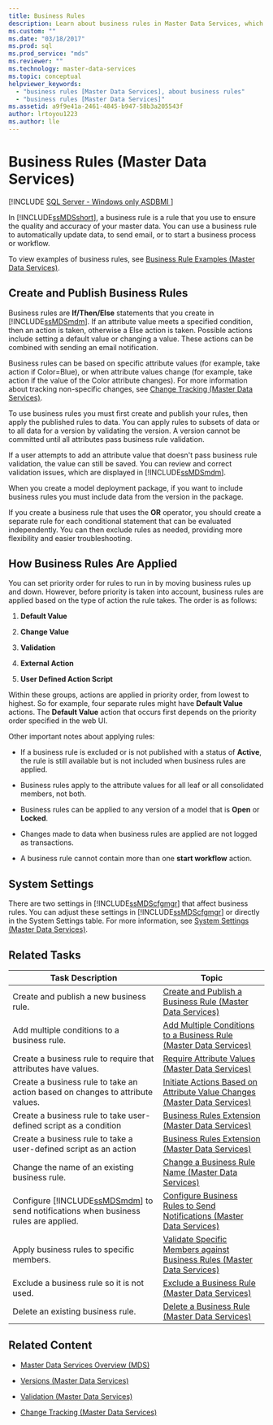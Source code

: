 ```yaml
---
title: Business Rules
description: Learn about business rules in Master Data Services, which can update data, send email, or start a business process or workflow.
ms.custom: ""
ms.date: "03/18/2017"
ms.prod: sql
ms.prod_service: "mds"
ms.reviewer: ""
ms.technology: master-data-services
ms.topic: conceptual
helpviewer_keywords: 
  - "business rules [Master Data Services], about business rules"
  - "business rules [Master Data Services]"
ms.assetid: a9f9e41a-2461-4845-b947-58b3a205543f
author: lrtoyou1223
ms.author: lle
---
```

# Business Rules (Master Data Services)

[!INCLUDE [SQL Server - Windows only ASDBMI  ](../includes/applies-to-version/sql-windows-only-asdbmi.md)]

  In [!INCLUDE[ssMDSshort](../includes/ssmdsshort-md.md)], a business rule is a rule that you use to ensure the quality and accuracy of your master data. You can use a business rule to automatically update data, to send email, or to start a business process or workflow.  
  
 To view examples of business rules, see [Business Rule Examples &#40;Master Data Services&#41;](../master-data-services/business-rule-examples-master-data-services.md).  
  
## Create and Publish Business Rules  
 Business rules are **If/Then/Else** statements that you create in [!INCLUDE[ssMDSmdm](../includes/ssmdsmdm-md.md)]. If an attribute value meets a specified condition, then an action is taken, otherwise a Else action is taken. Possible actions include setting a default value or changing a value. These actions can be combined with sending an email notification.  
  
 Business rules can be based on specific attribute values (for example, take action if Color=Blue), or when attribute values change (for example, take action if the value of the Color attribute changes). For more information about tracking non-specific changes, see [Change Tracking &#40;Master Data Services&#41;](../master-data-services/change-tracking-master-data-services.md).  
  
 To use business rules you must first create and publish your rules, then apply the published rules to data. You can apply rules to subsets of data or to all data for a version by validating the version. A version cannot be committed until all attributes pass business rule validation.  
  
 If a user attempts to add an attribute value that doesn't pass business rule validation, the value can still be saved. You can review and correct validation issues, which are displayed in [!INCLUDE[ssMDSmdm](../includes/ssmdsmdm-md.md)].  
  
 When you create a model deployment package, if you want to include business rules you must include data from the version in the package.  
  
 If you create a business rule that uses the **OR** operator, you should create a separate rule for each conditional statement that can be evaluated independently. You can then exclude rules as needed, providing more flexibility and easier troubleshooting.  
  
## How Business Rules Are Applied  
 You can set priority order for rules to run in by moving business rules up and down. However, before priority is taken into account, business rules are applied based on the type of action the rule takes. The order is as follows:  
  
1.  **Default Value**  
  
2.  **Change Value**  
  
3.  **Validation**  
  
4.  **External Action**  
  
5.  **User Defined Action Script**  
  
 Within these groups, actions are applied in priority order, from lowest to highest. So for example, four separate rules might have **Default Value** actions. The **Default Value** action that occurs first depends on the priority order specified in the web UI.  
  
 Other important notes about applying rules:  
  
-   If a business rule is excluded or is not published with a status of **Active**, the rule is still available but is not included when business rules are applied.  
  
-   Business rules apply to the attribute values for all leaf or all consolidated members, not both.  
  
-   Business rules can be applied to any version of a model that is **Open** or **Locked**.  
  
-   Changes made to data when business rules are applied are not logged as transactions.  
  
-   A business rule cannot contain more than one **start workflow** action.  
  
## System Settings  
 There are two settings in [!INCLUDE[ssMDScfgmgr](../includes/ssmdscfgmgr-md.md)] that affect business rules. You can adjust these settings in [!INCLUDE[ssMDScfgmgr](../includes/ssmdscfgmgr-md.md)] or directly in the System Settings table. For more information, see [System Settings &#40;Master Data Services&#41;](../master-data-services/system-settings-master-data-services.md).  
  
## Related Tasks  
  
|Task Description|Topic|  
|----------------------|-----------|  
|Create and publish a new business rule.|[Create and Publish a Business Rule &#40;Master Data Services&#41;](../master-data-services/create-and-publish-a-business-rule-master-data-services.md)|  
|Add multiple conditions to a business rule.|[Add Multiple Conditions to a Business Rule &#40;Master Data Services&#41;](../master-data-services/add-multiple-conditions-to-a-business-rule-master-data-services.md)|  
|Create a business rule to require that attributes have values.|[Require Attribute Values &#40;Master Data Services&#41;](../master-data-services/require-attribute-values-master-data-services.md)|  
|Create a business rule to take an action based on changes to attribute values.|[Initiate Actions Based on Attribute Value Changes &#40;Master Data Services&#41;](../master-data-services/initiate-actions-based-on-attribute-value-changes-master-data-services.md)|  
|Create a business rule to take user-defined script as a condition|[Business Rules Extension &#40;Master Data Services&#41;](../master-data-services/business-rules-extension-master-data-services.md)|  
|Create a business rule to take a user-defined script as an action|[Business Rules Extension &#40;Master Data Services&#41;](../master-data-services/business-rules-extension-master-data-services.md)|  
|Change the name of an existing business rule.|[Change a Business Rule Name &#40;Master Data Services&#41;](../master-data-services/change-a-business-rule-name-master-data-services.md)|  
|Configure [!INCLUDE[ssMDSmdm](../includes/ssmdsmdm-md.md)] to send notifications when business rules are applied.|[Configure Business Rules to Send Notifications &#40;Master Data Services&#41;](../master-data-services/configure-business-rules-to-send-notifications-master-data-services.md)|  
|Apply business rules to specific members.|[Validate Specific Members against Business Rules &#40;Master Data Services&#41;](../master-data-services/validate-specific-members-against-business-rules-master-data-services.md)|  
|Exclude a business rule so it is not used.|[Exclude a Business Rule &#40;Master Data Services&#41;](../master-data-services/exclude-a-business-rule-master-data-services.md)|  
|Delete an existing business rule.|[Delete a Business Rule &#40;Master Data Services&#41;](../master-data-services/delete-a-business-rule-master-data-services.md)|  
  
## Related Content  
  
-   [Master Data Services Overview &#40;MDS&#41;](../master-data-services/master-data-services-overview-mds.md)  
  
-   [Versions &#40;Master Data Services&#41;](../master-data-services/versions-master-data-services.md)  
  
-   [Validation &#40;Master Data Services&#41;](../master-data-services/validation-master-data-services.md)  
  
-   [Change Tracking &#40;Master Data Services&#41;](../master-data-services/change-tracking-master-data-services.md)  
  
  

